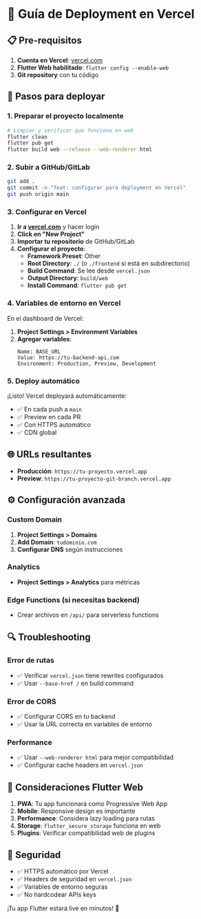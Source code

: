 # 🚀 Guía de Deployment en Vercel

## 📋 Pre-requisitos

1. **Cuenta en Vercel**: [vercel.com](https://vercel.com)
2. **Flutter Web habilitado**: `flutter config --enable-web`
3. **Git repository** con tu código

## 🔧 Pasos para deployar

### 1. Preparar el proyecto localmente

```bash
# Limpiar y verificar que funciona en web
flutter clean
flutter pub get
flutter build web --release --web-renderer html
```

### 2. Subir a GitHub/GitLab

```bash
git add .
git commit -m "feat: configurar para deployment en Vercel"
git push origin main
```

### 3. Configurar en Vercel

1. **Ir a [vercel.com](https://vercel.com)** y hacer login
2. **Click en "New Project"**
3. **Importar tu repositorio** de GitHub/GitLab
4. **Configurar el proyecto**:
   - **Framework Preset**: Other
   - **Root Directory**: `./` (o `./frontend` si está en subdirectorio)
   - **Build Command**: Se lee desde `vercel.json`
   - **Output Directory**: `build/web`
   - **Install Command**: `flutter pub get`

### 4. Variables de entorno en Vercel

En el dashboard de Vercel:
1. **Project Settings > Environment Variables**
2. **Agregar variables**:
   ```
   Name: BASE_URL
   Value: https://tu-backend-api.com
   Environment: Production, Preview, Development
   ```

### 5. Deploy automático

¡Listo! Vercel deployará automáticamente:
- ✅ En cada push a `main`
- ✅ Preview en cada PR
- ✅ Con HTTPS automático
- ✅ CDN global

## 🌐 URLs resultantes

- **Producción**: `https://tu-proyecto.vercel.app`
- **Preview**: `https://tu-proyecto-git-branch.vercel.app`

## ⚙️ Configuración avanzada

### Custom Domain
1. **Project Settings > Domains**
2. **Add Domain**: `tudominio.com`
3. **Configurar DNS** según instrucciones

### Analytics
- **Project Settings > Analytics** para métricas

### Edge Functions (si necesitas backend)
- Crear archivos en `/api/` para serverless functions

## 🔍 Troubleshooting

### Error de rutas
- ✅ Verificar `vercel.json` tiene rewrites configurados
- ✅ Usar `--base-href /` en build command

### Error de CORS
- ✅ Configurar CORS en tu backend
- ✅ Usar la URL correcta en variables de entorno

### Performance
- ✅ Usar `--web-renderer html` para mejor compatibilidad
- ✅ Configurar cache headers en `vercel.json`

## 📱 Consideraciones Flutter Web

1. **PWA**: Tu app funcionará como Progressive Web App
2. **Mobile**: Responsive design es importante
3. **Performance**: Considera lazy loading para rutas
4. **Storage**: `flutter_secure_storage` funciona en web
5. **Plugins**: Verificar compatibilidad web de plugins

## 🔐 Seguridad

- ✅ HTTPS automático por Vercel
- ✅ Headers de seguridad en `vercel.json`
- ✅ Variables de entorno seguras
- ✅ No hardcodear APIs keys

¡Tu app Flutter estará live en minutos! 🎉